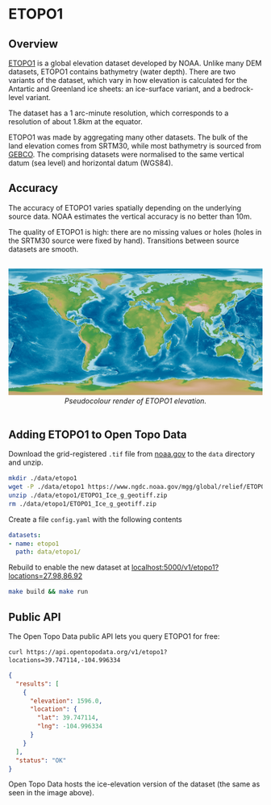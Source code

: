 # ETOPO1

## Overview

[ETOPO1](https://www.ngdc.noaa.gov/mgg/global/global.html) is a global elevation dataset developed by NOAA. Unlike many DEM datasets, ETOPO1 contains bathymetry (water depth). There are two variants of the dataset, which vary in how elevation is calculated for the Antartic and Greenland ice sheets: an ice-surface variant, and a bedrock-level variant.

The dataset has a 1 arc-minute resolution, which corresponds to a resolution of about 1.8km at the equator. 

ETOPO1 was made by aggregating many other datasets. The bulk of the land elevation comes from SRTM30, while most bathymetry is sourced from [GEBCO](https://www.gebco.net/data_and_products/gridded_bathymetry_data/). The comprising datasets were normalised to the same vertical datum (sea level) and horizontal datum (WGS84).

## Accuracy

The accuracy of ETOPO1 varies spatially depending on the underlying source data. NOAA estimates the vertical accuracy is no better than 10m.

The quality of ETOPO1 is high: there are no missing values or holes (holes in the SRTM30 source were fixed by hand). Transitions between source datasets are smooth.

<p style="text-align:center; padding: 1rem 0">
  <img src="/img/etopo1.png" alt="ETOPO1 elevation">
  <br>
  <em>Pseudocolour render of ETOPO1 elevation.</em>
</p>




## Adding ETOPO1 to Open Topo Data

Download the grid-registered `.tif` file from [noaa.gov](https://www.ngdc.noaa.gov/mgg/global/) to the `data` directory and unzip. 

```bash
mkdir ./data/etopo1
wget -P ./data/etopo1 https://www.ngdc.noaa.gov/mgg/global/relief/ETOPO1/data/ice_surface/grid_registered/georeferenced_tiff/ETOPO1_Ice_g_geotiff.zip
unzip ./data/etopo1/ETOPO1_Ice_g_geotiff.zip
rm ./data/etopo1/ETOPO1_Ice_g_geotiff.zip
```

Create a file `config.yaml` with the following contents

```yaml
datasets:
- name: etopo1
  path: data/etopo1/
```

Rebuild to enable the new dataset at [localhost:5000/v1/etopo1?locations=27.98,86.92](http://localhost:5000/v1/etopo1?locations=27.98,86.92)

```bash
make build && make run
```

## Public API

The Open Topo Data public API lets you query ETOPO1 for free:

```
curl https://api.opentopodata.org/v1/etopo1?locations=39.747114,-104.996334
```

```json
{
  "results": [
    {
      "elevation": 1596.0, 
      "location": {
        "lat": 39.747114, 
        "lng": -104.996334
      }
    }
  ], 
  "status": "OK"
}
```

Open Topo Data hosts the ice-elevation version of the dataset (the same as seen in the image above).